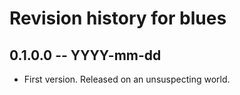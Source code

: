 # Revision history for blues

## 0.1.0.0 -- YYYY-mm-dd

* First version. Released on an unsuspecting world.
